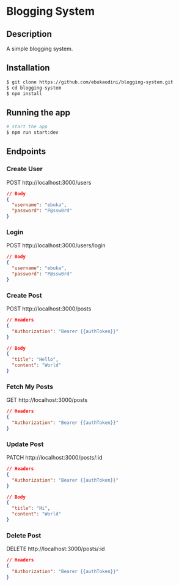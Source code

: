 # Blogging System

## Description

A simple blogging system.

## Installation

```bash
$ git clone https://github.com/ebukaodini/blogging-system.git
$ cd blogging-system
$ npm install
```

## Running the app

```bash
# start the app
$ npm run start:dev
```

## Endpoints

### Create User

POST http://localhost:3000/users

```json
// Body
{
  "username": "ebuka",
  "password": "P@ssw0rd"
}
```

### Login

POST http://localhost:3000/users/login

```json
// Body
{
  "username": "ebuka",
  "password": "P@ssw0rd"
}
```

### Create Post

POST http://localhost:3000/posts

```json
// Headers
{
  "Authorization": "Bearer {{authToken}}"
}
```

```json
// Body
{
  "title": "Hello",
  "content": "World"
}
```

### Fetch My Posts

GET http://localhost:3000/posts

```json
// Headers
{
  "Authorization": "Bearer {{authToken}}"
}
```

### Update Post

PATCH http://localhost:3000/posts/:id

```json
// Headers
{
  "Authorization": "Bearer {{authToken}}"
}
```

```json
// Body
{
  "title": "Hi",
  "content": "World"
}
```

### Delete Post

DELETE http://localhost:3000/posts/:id

```json
// Headers
{
  "Authorization": "Bearer {{authToken}}"
}
```